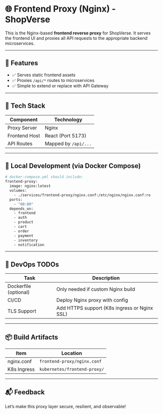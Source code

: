 # 🌐 Frontend Proxy (Nginx) - ShopVerse

This is the Nginx-based **frontend reverse proxy** for ShopVerse. It serves the frontend UI and proxies all API requests to the appropriate backend microservices.

---

## 🚀 Features

- ✅ Serves static frontend assets
- ✅ Proxies `/api/*` routes to microservices
- ✅ Simple to extend or replace with API Gateway

---

## 🧱 Tech Stack

| Component     | Technology    |
|---------------|---------------|
| Proxy Server  | Nginx         |
| Frontend Host | React (Port 5173) |
| API Routes    | Mapped by `/api/...` |

---

## 🧪 Local Development (via Docker Compose)

```bash
# docker-compose.yml should include:
frontend-proxy:
  image: nginx:latest
  volumes:
    - ./services/frontend-proxy/nginx.conf:/etc/nginx/nginx.conf:ro
  ports:
    - "80:80"
  depends_on:
    - frontend
    - auth
    - product
    - cart
    - order
    - payment
    - inventory
    - notification
```

---

## 🐳 DevOps TODOs

| Task                     | Description                          |
|--------------------------|--------------------------------------|
| Dockerfile (optional)    | Only needed if custom Nginx build    |
| CI/CD                    | Deploy Nginx proxy with config       |
| TLS Support              | Add HTTPS support (K8s ingress or Nginx SSL) |

---

## 📦 Build Artifacts

| Item            | Location                    |
|-----------------|-----------------------------|
| nginx.conf      | `frontend-proxy/nginx.conf` |
| K8s Ingress      | `kubernetes/frontend-proxy/`|

---

## 📬 Feedback
Let’s make this proxy layer secure, resilient, and observable!
